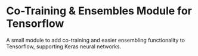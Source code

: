 # Co-Training & Ensembles Module for Tensorflow

A small module to add co-training and easier ensembling functionality to Tensorflow, supporting Keras neural networks.
